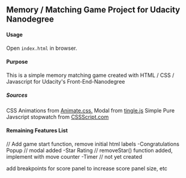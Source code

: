 ## Memory / Matching Game Project for Udacity Nanodegree

#### Usage
Open `index.html` in browser.

#### Purpose
This is a simple memory matching game created with HTML / CSS / Javascript for Udacity's Front-End-Nanodegree

##### Sources
CSS Animations from [Animate.css.](https://daneden.github.io/animate.css/)
Modal from [tingle.js](https://robinparisi.github.io/tingle/)
Simple Pure Javscript stopwatch from [CSSScript.com](https://www.cssscript.com/lightweight-javascript-timer-library-timer-js/)

#### Remaining Features List
// Add game start function, remove initial html labels
-Congratulations Popup // modal added
-Star Rating // removeStar() function added, implement with move counter
-Timer // not yet created

add breakpoints for score panel to increase score panel size, etc